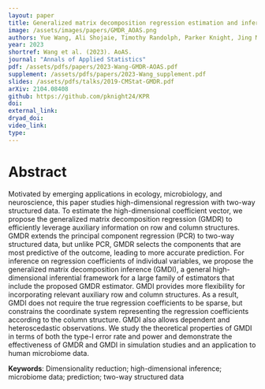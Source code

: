 ```yaml
---
layout: paper
title: Generalized matrix decomposition regression estimation and inference for two-way structured data
image: /assets/images/papers/GMDR_AOAS.png
authors: Yue Wang, Ali Shojaie, Timothy Randolph, Parker Knight, Jing Ma 
year: 2023
shortref: Wang et al. (2023). AoAS.
journal: "Annals of Applied Statistics"
pdf: /assets/pdfs/papers/2023-Wang-GMDR-AOAS.pdf
supplement: /assets/pdfs/papers/2023-Wang_supplement.pdf
slides: /assets/pdfs/talks/2019-CMStat-GMDR.pdf
arXiv: 2104.08408
github: https://github.com/pknight24/KPR
doi: 
external_link:
dryad_doi:
video_link:
type: 
---
```


# Abstract

Motivated by emerging applications in ecology, microbiology, and neuroscience, this paper studies high-dimensional regression with two-way structured data. To estimate the high-dimensional coefficient vector, we propose the generalized matrix decomposition regression (GMDR) to efficiently leverage auxiliary information on row and column structures. GMDR extends the principal component regression (PCR) to two-way structured data, but unlike PCR, GMDR selects the components that are most predictive of the outcome, leading to more accurate prediction. For inference on regression coefficients of individual variables, we propose the generalized matrix decomposition inference (GMDI), a general high-dimensional inferential framework for a large family of estimators that include the proposed GMDR estimator. GMDI provides more flexibility for incorporating relevant auxiliary row and column structures. As a result, GMDI does not require the true regression coefficients to be sparse, but constrains the coordinate system representing the regression coefficients according to the column structure. GMDI also allows dependent and heteroscedastic observations. We study the theoretical properties of GMDI in terms of both the type-I error rate and power and demonstrate the effectiveness of GMDR and GMDI in simulation studies and an application to human microbiome data.

**Keywords**: Dimensionality reduction; high-dimensional inference; microbiome data; prediction; two-way structured data

